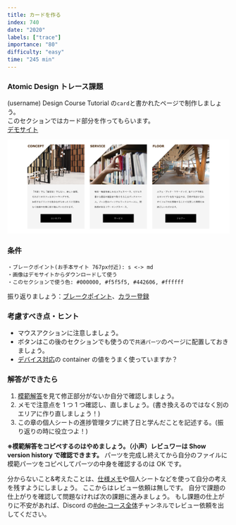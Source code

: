 ```yaml
---
title: カードを作る
index: 740
date: "2020"
labels: ["trace"]
importance: "80"
difficulty: "easy"
time: "245 min"
---
```


### Atomic Design トレース課題

(username) Design Course Tutorial の`card`と書かれたページで制作しましょう。  
このセクションではカード部分を作ってもらいます。  
[デモサイト](https://demo.tcd-theme.com/tcd063/)

![カード](./img/cards.png)

### 条件

```
・ブレークポイント(お手本サイト 767px付近): s <-> md
・画像はデモサイトからダウンロードして使う
・このセクションで使う色: #000000, #f5f5f5, #442606, #ffffff
```

振り返りましょう：[ブレークポイント](https://design-basic.netlify.app/web/device/)、[カラー登録](https://design-basic.netlify.app/web/text-color/#:~:text=%E3%81%A6%E3%81%8F%E3%81%A0%E3%81%95%E3%81%84%E3%80%82-,%E3%82%AB%E3%83%A9%E3%83%BC%E3%81%AE%E5%91%BD%E5%90%8D,-%E3%82%AB%E3%83%A9%E3%83%BC%E3%81%AE%E5%91%BD%E5%90%8D)

### 考慮すべき点・ヒント

- マウスアクションに注意しましょう。
- ボタンはこの後のセクションでも使うので`共通パーツ`のページに配置しておきましょう。
- [デバイス対応](/web/device)の container の値をうまく使っていますか？

### 解答ができたら

1. [模範解答](https://www.figma.com/file/ah0c0rbDLSfuDoKFnuS7sl/%E3%83%87%E3%82%B6%E3%82%A4%E3%83%B3%E3%82%B3%E3%83%BC%E3%82%B9%E8%AA%B2%E9%A1%8C%E6%A8%A1%E7%AF%84%E5%9B%9E%E7%AD%94?node-id=19688%3A3291&t=H4fQB8mWD6GC8g6k-0)を見て修正部分がないか自分で確認しましょう。
2. メモで注意点を 1 つ 1 つ確認し、直しましょう。(書き換えるのではなく別のエリアに作り直しましょう！)
3. この章の個人シートの進捗管理タブに終了日と学んだことを記述する。(振り返りの時に役立つよ！)

**※模範解答をコピペするのはやめましょう。（小声）レビュワーは Show version history で確認できます。**
パーツを完成し終えてから自分のファイルに模範パーツをコピペしてパーツの中身を確認するのは OK です。

分からないこと&考えたことは、[仕様メモ](https://www.figma.com/file/ah0c0rbDLSfuDoKFnuS7sl/%E3%83%87%E3%82%B6%E3%82%A4%E3%83%B3%E3%82%B3%E3%83%BC%E3%82%B9%E8%AA%B2%E9%A1%8C%E6%A8%A1%E7%AF%84%E5%9B%9E%E7%AD%94?node-id=20224%3A5123&t=LvFG8CqZSR0wz1bo-4)や個人シートなどを使って自分の考えを残すようにしましょう。
ここからはレビュー依頼は無しです。
自分で課題の仕上がりを確認して問題なければ次の課題に進みましょう。
もし課題の仕上がりに不安があれば、Discord の[#de-コース全体](https://discordapp.com/channels/598545479860748288/1245591416403660881)チャンネルでレビュー依頼を出してください。
